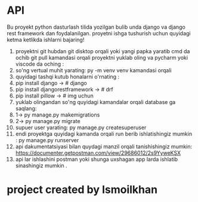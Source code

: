 # API 
Bu proyekt  python dasturlash tilida yozilgan bulib unda  django va django rest framework  dan foydalanilgan.
proyetni ishga tushurish uchun quyidagi ketma ketlikda ishlarni bajaring!
1. proyektni git hubdan   git disktop orqali yoki  yangi papka yaratib cmd da ochib git pull kamandasi orqali proyektni yuklab oling va pycharm yoki viscode da oching :
2. so'ng vertual muhit yarating:  py -m venv venv kamandasi orqali 
3. quyidagi tashqi kutub honalarni o'rnating :
4.  pip install django                -> # django
5.  pip install djangorestframework   -> # drf
6.  pip install pillow                -> # img uchun
7.  yuklab olingandan so'ng quyidagi kamandalar orqali  database ga saqlang:
8.  1->  py manage.py makemigrations
9.  2->  py manage.py migrate
10.  supuer user yarating: py manage.py createsuperuser
11.  endi proyektga quyidagi kamanda orqali run berib ishlatishingiz mumkin : py manage.py runserver
12.  api dakumentatsiyasi bilan quydagi  manzil orqali tanishishingiz mumkin:  https://documenter.getpostman.com/view/29686012/2s9YyweKSX
13.  api lar ishlashini postman yoki shunga uxshagan app larda ishlatib sinashingiz mumkin .
    

# project created by Ismoilkhan 
